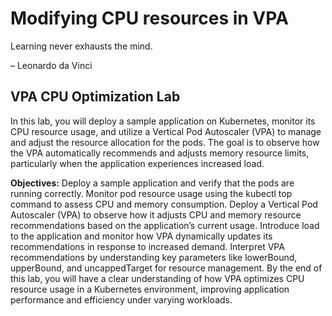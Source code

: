 # Modifying CPU resources in VPA

Learning never exhausts the mind.

– Leonardo da Vinci

## VPA CPU Optimization Lab

In this lab, you will deploy a sample application on Kubernetes, monitor its CPU resource usage, and utilize a Vertical Pod Autoscaler (VPA) to manage and adjust the resource allocation for the pods. The goal is to observe how the VPA automatically recommends and adjusts memory resource limits, particularly when the application experiences increased load.

**Objectives:**
Deploy a sample application and verify that the pods are running correctly.
Monitor pod resource usage using the kubectl top command to assess CPU and memory consumption.
Deploy a Vertical Pod Autoscaler (VPA) to observe how it adjusts CPU and memory resource recommendations based on the application’s current usage.
Introduce load to the application and monitor how VPA dynamically updates its recommendations in response to increased demand.
Interpret VPA recommendations by understanding key parameters like lowerBound, upperBound, and uncappedTarget for resource management.
By the end of this lab, you will have a clear understanding of how VPA optimizes CPU resource usage in a Kubernetes environment, improving application performance and efficiency under varying workloads.

